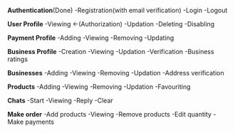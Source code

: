 **Authentication**(Done)
-Registration(with email verification)
-Login
-Logout

**User Profile**
-Viewing <-(Authorization)
-Updation
-Deleting
-Disabling

**Payment Profile**
-Adding
-Viewing 
-Removing
-Updating

**Business Profile**
-Creation
-Viewing
-Updation
-Verification
-Business ratings

**Businesses**
-Adding
-Viewing
-Removing
-Updation
-Address verification

**Products**
-Adding
-Viewing
-Removing
-Updation
-Favouriting

**Chats**
-Start
-Viewing
-Reply
-Clear

**Make order**
-Add products
-Viewing
-Remove products
-Edit quantity
-Make payments
